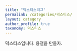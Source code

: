 ```yaml
---
title: "덕스티스리그"
permalink: /categories/덕스티스/
layout: category
author_profile: true
taxonomy: 덕스티스
---
```


덕스티스입니다. 용갤을 만들자.
